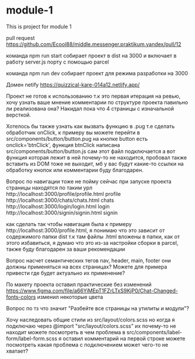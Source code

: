 # module-1
This is project for module 1

pull request https://github.com/Ecool88/middle.messenger.praktikum.yandex/pull/12


команда npm run start собирает проект в dist на 3000 и включает в работу server.js порту с помощью parcel

команда npm run dev собирает проект для режима разработки на 3000

Домен netify https://quizzical-kare-014a12.netlify.app/

Проект не готов к использованию т.к это первая итерация на ревью, хочу узнать ваше мнение комментарии по структуре проекта павильно ли реализована она? Накидал пока что 4 страницы с изначальной версткой.

Хотелось бы также узнать как вызвать функцию в .pug т.е сделать обработчик onClick, к примеру вы можете перейти в src/components/button/button.pug на кнопке button есть onclick='btnClick', функция btnClick написана src/components/button/button.js сам этот файл подключается а вот функция которая лежит в ней почему-то не находится, пробовал также вставить из DOM тоже не выходит, мб у вас будут какие-то ссылки на обработку кнопок или комментарии буду благодарен.

Вопрос по навигации тоже не пойму сейчас при запуске проекта страницы находятся по таким урл
    http://localhost:3000/profile/profile.html  profile
    http://localhost:3000/chats/chats.html      chats
    http://localhost:3000/login/login.html      login
    http://localhost:3000/signin/signin.html    signin

как сделать так чтобы навигация была к примеру http://localhost:3000/profile.html, я понимаю что это зависит от содержимого папки dist т.к там файлы .html вложены в папки, как от этого избавиться, я думаю что это из-за настройки сборки в parcel, также буду благодарен за ваши рекомендации

Вопрос насчет семантических тегов nav, header, main, footer они должны применяться на всех страницах? Можете для примера привести где будет актуально их применение?

По макету проекта оставил практические без изменений https://www.figma.com/file/a66YiMEpT1FZrLTxS9KjP0/Chat-Changed-fonts-colors изменил некоторые цвета

Вопрос по тз что значит "Разбейте все страницы на утилиты и модули"?

Хочу наследовать общие стили из src/layout/colors.scss но когда я подключаю через @import "src/layout/colors.scss" их почему-то не находит можете посмотреть в чем проблема в src/components/label-form/label-form.scss я оставил комментарий на первой строке можете посмотреть какая проблема с подключением может чего-то не хватает?




